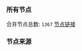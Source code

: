 ### 所有节点
合并节点总数: `1367`
[节点链接](https://raw.githubusercontent.com/rzhy1/11/master/sub/sub_merge_base64.txt)

### 节点来源
